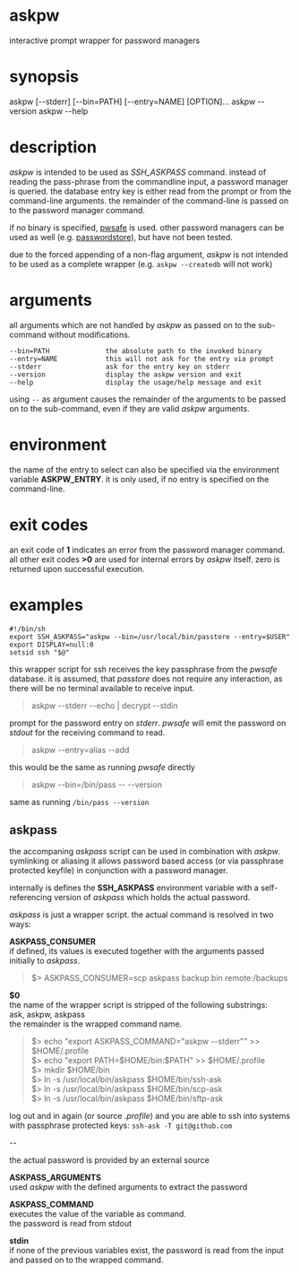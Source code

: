 # askpw

interactive prompt wrapper for password managers

# synopsis

askpw \[--stderr\] \[--bin=PATH\] \[--entry=NAME\] \[OPTION\]...
askpw --version
askpw --help

# description

_askpw_ is intended to be used as *SSH_ASKPASS* command. instead of reading
the pass-phrase from the commandline input, a password manager is queried.
the database entry key is either read from the prompt or from the command-line
arguments. the remainder of the command-line is passed on to the password
manager command.

if no binary is specified, [pwsafe] is used. other password managers can be 
used as well (e.g. [passwordstore]), but have not been tested.

due to the forced appending of a non-flag argument, _askpw_ is not intended
to be used as a complete wrapper (e.g. `askpw --createdb` will not work)

[pwsafe]: http://nsd.dyndns.org/pwsafe/ "password database"
[passwordstore]: http://www.passwordstore.org "the standard unix password manager"

# arguments

all arguments which are not handled by _askpw_ as passed on to the sub-command
without modifications.

    --bin=PATH              the absolute path to the invoked binary
    --entry=NAME            this will not ask for the entry via prompt
    --stderr                ask for the entry key on stderr
    --version               display the askpw version and exit
    --help                  display the usage/help message and exit

using `--` as argument causes the remainder of the arguments to be passed on to
the sub-command, even if they are valid _askpw_ arguments.

# environment

the name of the entry to select can also be specified via the environment
variable **ASKPW_ENTRY**. it is only used, if no entry is specified on the
command-line.

# exit codes

an exit code of **1** indicates an error from the password manager command. all
other exit codes **>0** are used for internal errors by _askpw_ itself. zero is
returned upon successful execution.

# examples

    #!/bin/sh
    export SSH_ASKPASS="askpw --bin=/usr/local/bin/passtore --entry=$USER"
    export DISPLAY=null:0
    setsid ssh "$@"

this wrapper script for ssh receives the key passphrase from the _pwsafe_
database. it is assumed, that _passtore_ does not require any interaction,
as there will be no terminal available to receive input.

> askpw --stderr --echo | decrypt --stdin

prompt for the password entry on *stderr*. _pwsafe_ will emit the password
on *stdout* for the receiving command to read.

> askpw --entry=alias --add

this would be the same as running _pwsafe_ directly

> askpw --bin=/bin/pass -- --version

same as running `/bin/pass --version`

## askpass

the accompaning _askpass_ script can be used in combination with _askpw_.
symlinking or aliasing it allows password based access (or via passphrase
protected keyfile) in conjunction with a password manager.

internally is defines the **SSH_ASKPASS** environment variable with a
self-referencing version of _askpass_ which holds the actual password.

_askpass_ is just a wrapper script. the actual command is resolved
in two ways:

**ASKPASS_CONSUMER**  
if defined, its values is executed together with the arguments passed
initially to _askpass_.  

> $> ASKPASS_CONSUMER=scp askpass backup.bin remote:/backups

**$0**  
the name of the wrapper script is stripped of the following substrings:  
ask, askpw, askpass  
the remainder is the wrapped command name.

> $> echo "export ASKPASS_COMMAND="askpw --stderr"" >> $HOME/.profile  
> $> echo "export PATH=\$HOME/bin:\$PATH" >> $HOME/.profile  
> $> mkdir $HOME/bin  
> $> ln -s /usr/local/bin/askpass $HOME/bin/ssh-ask  
> $> ln -s /usr/local/bin/askpass $HOME/bin/scp-ask  
> $> ln -s /usr/local/bin/askpass $HOME/bin/sftp-ask  

log out and in again (or source _.profile_) and you are able to ssh into 
systems with passphrase protected keys: `ssh-ask -T git@github.com`

--

the actual password is provided by an external source

**ASKPASS_ARGUMENTS**  
used _askpw_ with the defined arguments to extract the password

**ASKPASS_COMMAND**  
executes the value of the variable as command.  
the password is read from stdout

**stdin**  
if none of the previous variables exist, the password is read from the
input and passed on to the wrapped command.
